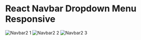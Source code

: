 # React Navbar Dropdown Menu Responsive

![Navbar2 1](https://user-images.githubusercontent.com/66250856/98141344-cc026900-1ec6-11eb-9ab2-1aa90a985347.png)
![Navbar2 2](https://user-images.githubusercontent.com/66250856/98141358-d02e8680-1ec6-11eb-823f-3e78a0a36804.png)
![Navbar2 3](https://user-images.githubusercontent.com/66250856/98141368-d3297700-1ec6-11eb-900a-ec5ea03d1edb.png)
